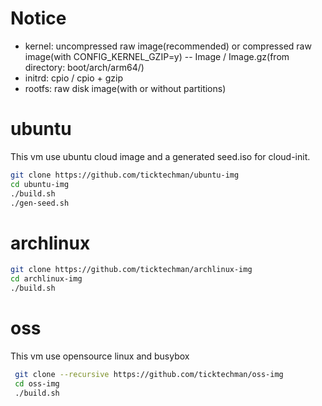 # Notice

- kernel: uncompressed raw image(recommended) or compressed raw image(with CONFIG_KERNEL_GZIP=y) -- Image / Image.gz(from directory: boot/arch/arm64/)
- initrd: cpio / cpio + gzip
- rootfs: raw disk image(with or without partitions)



# ubuntu

This vm use ubuntu cloud image and a generated seed.iso for cloud-init.

```bash
git clone https://github.com/ticktechman/ubuntu-img
cd ubuntu-img
./build.sh
./gen-seed.sh
```



# archlinux

```bash
git clone https://github.com/ticktechman/archlinux-img
cd archlinux-img
./build.sh
```




# oss

This vm use opensource linux and busybox 

```bash
 git clone --recursive https://github.com/ticktechman/oss-img
 cd oss-img
 ./build.sh
```

